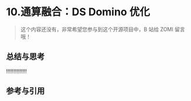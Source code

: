 <!--Copyright © ZOMI 适用于[License](https://github.com/Infrasys-AI/AIInfra)版权许可-->

# 10.通算融合：DS Domino 优化

> 这个内容还没有，非常希望您参与到这个开源项目中，B 站给 ZOMI 留言哦！

## 总结与思考

!!!!!!!!!!!!!!

## 参考与引用
